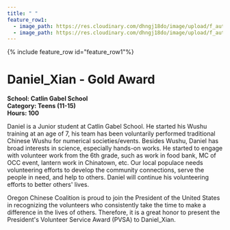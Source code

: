 ```yaml
---
title: " "
feature_row1:
  - image_path: https://res.cloudinary.com/dhngj18do/image/upload/f_auto,q_auto/v1/images/pvsa/2022_Daniel_Xian
  - image_path: https://res.cloudinary.com/dhngj18do/image/upload/f_auto,q_auto/v1/images/activities/year_2022
---
```


{% include feature_row id="feature_row1"%}

# Daniel_Xian - Gold Award

**School: Catlin Gabel School**  
**Category: Teens (11-15)**  
**Hours: 100**  

Daniel is a Junior student at Catlin Gabel School. He started his Wushu training at an age of 7, his team has been voluntarily performed traditional Chinese Wushu for numerical societies/events. Besides Wushu, Daniel has broad interests in science, especially hands-on works. He started to engage with volunteer work from the 6th grade, such as work in food bank, MC of OCC event, lantern work in Chinatown, etc. Our local populace needs volunteering efforts to develop the community connections, serve the people in need, and help to others. Daniel will continue his volunteering efforts to better others' lives.

Oregon Chinese Coalition is proud to join the President of the United States in recognizing the volunteers who consistently take the time to make a difference in the lives of others. Therefore, it is a great honor to present the President's Volunteer Service Award (PVSA) to Daniel_Xian.
